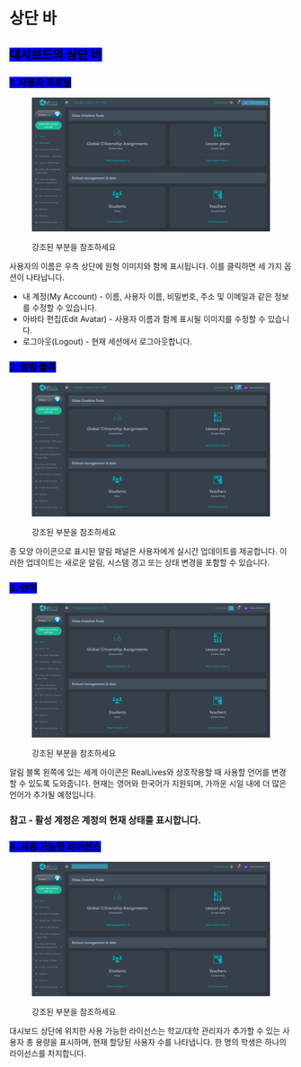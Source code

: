 # 상단 바

## <mark style="background-color:blue;">대시보드의 상단 바</mark>



### <mark style="background-color:blue;">1. 사용자 프로필</mark>

<figure><img src="../../.gitbook/assets/1.png" alt=""><figcaption><p>강조된 부분을 참조하세요</p></figcaption></figure>

사용자의 이름은 우측 상단에 원형 이미지와 함께 표시됩니다. 이를 클릭하면 세 가지 옵션이 나타납니다.

* 내 계정(My Account) - 이름, 사용자 이름, 비밀번호, 주소 및 이메일과 같은 정보를 수정할 수 있습니다.
* 아바타 편집(Edit Avatar) - 사용자 이름과 함께 표시될 이미지를 수정할 수 있습니다.
* 로그아웃(Logout) - 현재 세션에서 로그아웃합니다.&#x20;



### <mark style="background-color:blue;">2. 알림 블록</mark>

<figure><img src="../../.gitbook/assets/2.png" alt=""><figcaption><p>강조된 부분을 참조하세요</p></figcaption></figure>

종 모양 아이콘으로 표시된 알림 패널은 사용자에게 실시간 업데이트를 제공합니다. 이러한 업데이트는 새로운 알림, 시스템 경고 또는 상태 변경을 포함할 수 있습니다.



### <mark style="background-color:blue;">3. 언어</mark>

<figure><img src="../../.gitbook/assets/3.png" alt=""><figcaption><p>강조된 부분을 참조하세요</p></figcaption></figure>

알림 블록 왼쪽에 있는 세계 아이콘은 RealLives와 상호작용할 때 사용할 언어를 변경할 수 있도록 도와줍니다. 현재는 영어와 한국어가 지원되며, 가까운 시일 내에 더 많은 언어가 추가될 예정입니다.

### 참고 - 활성 계정은 계정의 현재 상태를 표시합니다.



### <mark style="background-color:blue;">4. 사용 가능한 라이선스</mark>

<figure><img src="../../.gitbook/assets/Screenshot 2024-03-11 100043 (1).png" alt=""><figcaption><p>강조된 부분을 참조하세요</p></figcaption></figure>

대시보드 상단에 위치한 사용 가능한 라이선스는 학교/대학 관리자가 추가할 수 있는 사용자 총 용량을 표시하며, 현재 할당된 사용자 수를 나타냅니다. 한 명의 학생은 하나의 라이선스를 차지합니다.
